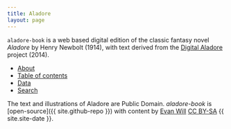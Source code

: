 ```yaml
---
title: Aladore
layout: page
---
```


`aladore-book` is a web based digital edition of the classic fantasy novel *Aladore* by Henry Newbolt (1914), with text derived from the [Digital Aladore](https://digitalaladore.wordpress.com/) project (2014).

<ul class="index-buttons">
<li><a href="{{ '/about.html' | absolute_url }}">About</a></li>
<li><a href="{{ '/text/01toc.html' | absolute_url }}">Table of contents</a></li>
<li><a href="{{ '/data/' | absolute_url }}">Data</a></li>
<li><a href="{{ '/data/search.html' | absolute_url }}">Search</a></li>
</ul>

The text and illustrations of Aladore are Public Domain. *aladore-book* is [open-source]({{ site.github-repo }}) with content by [Evan Will](https://github.com/evanwill) <a href="https://creativecommons.org/licenses/by-sa/4.0/" target="_blank" rel="noopener">CC BY-SA</a> {{ site.site-date }}.
